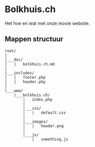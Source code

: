 # Bolkhuis.ch
Het hoe en wat met onze mooie website.

## Mappen structuur
```
root/
|
|___doc/
|   |   bolkhuis.ch.md
|
|___includes/
|   |   footer.php
|   |   header.php
|   
|___www/
    |___bolkhuis.ch/
        |   index.php
        |
        |___css/
        |   |   default.css
        |
        |___images/
        |   |   header.png
        |
        |___js/
            |   something.js
```